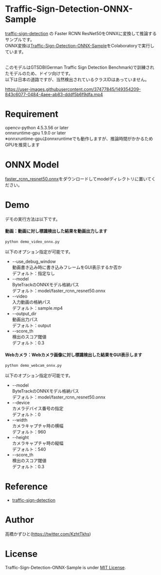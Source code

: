 # Traffic-Sign-Detection-ONNX-Sample
[traffic-sign-detection](https://github.com/aarcosg/traffic-sign-detection) の Faster RCNN ResNet50をONNXに変換して推論するサンプルです。<br>
ONNX変換は[Traffic-Sign-Detection-ONNX-Sample](Traffic-Sign-Detection-ONNX-Sample)をColaboratoryで実行しています。<br><br>

このモデルはGTSDB(German Traffic Sign Detection Benchmark)で訓練されたモデルのため、ドイツ向けです。<br>
以下は日本の道路ですが、当然検出されているクラスIDはあっていません。<br>

https://user-images.githubusercontent.com/37477845/149354209-843c6077-0484-4aee-ab83-dddf5b6f9dfa.mp4

# Requirement 
opencv-python 4.5.3.56 or later<br>
onnxruntime-gpu 1.9.0 or later<br>
※onnxruntime-gpuはonnxruntimeでも動作しますが、推論時間がかかるためGPUを推奨します<br>

# ONNX Model
[faster_rcnn_resnet50.onnx](https://drive.google.com/u/3/uc?id=1L8XrIwZsaz4F_jt1GG_v3-Sbft9bPSzB&export=download)をダウンロードしてmodelディレクトリに置いてください。

# Demo
デモの実行方法は以下です。
#### 動画：動画に対し標識検出した結果を動画出力します
```bash
python demo_video_onnx.py
```
以下のオプション指定が可能です。
* --use_debug_window<br>
動画書き込み時に書き込みフレームをGUI表示するか否か<br>
デフォルト：指定なし
* --model<br>
ByteTrackのONNXモデル格納パス<br>
デフォルト：model/faster_rcnn_resnet50.onnx
* --video<br>
入力動画の格納パス<br>
デフォルト：sample.mp4
* --output_dir<br>
動画出力パス<br>
デフォルト：output
* --score_th<br>
検出のスコア閾値<br>
デフォルト：0.3

#### Webカメラ：Webカメラ画像に対し標識検出した結果をGUI表示します
```bash
python demo_webcam_onnx.py
```
以下のオプション指定が可能です。
* --model<br>
ByteTrackのONNXモデル格納パス<br>
デフォルト：model/faster_rcnn_resnet50.onnx
* --device<br>
カメラデバイス番号の指定<br>
デフォルト：0
* --width<br>
カメラキャプチャ時の横幅<br>
デフォルト：960
* --height<br>
カメラキャプチャ時の縦幅<br>
デフォルト：540
* --score_th<br>
検出のスコア閾値<br>
デフォルト：0.3

# Reference
* [traffic-sign-detection](https://github.com/aarcosg/traffic-sign-detection)

# Author
高橋かずひと(https://twitter.com/KzhtTkhs)
 
# License 
Traffic-Sign-Detection-ONNX-Sample is under [MIT License](LICENSE).
